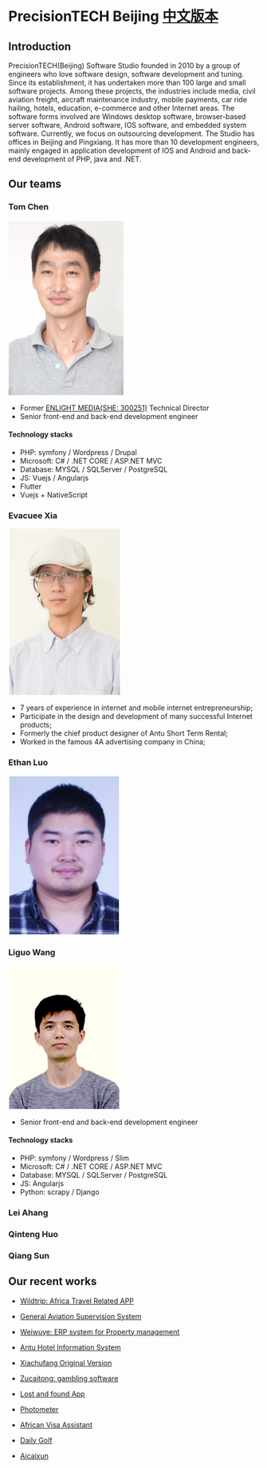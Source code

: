 # PrecisionTECH Beijing [中文版本](README_CN.md)

## Introduction

PrecisionTECH(Beijing) Software Studio founded in 2010 by a group of engineers who love software design, software development and tuning. Since its establishment, it has undertaken more than 100 large and small software projects. Among these projects, the industries include media, civil aviation freight, aircraft maintenance industry, mobile payments, car ride hailing, hotels, education, e-commerce and other Internet areas. The software forms involved are Windows desktop software, browser-based server software, Android software, IOS software, and embedded system software. Currently, we focus on outsourcing development. The Studio has offices in Beijing and Pingxiang. It has more than 10 development engineers, mainly engaged in application development of IOS and Android and back-end development of PHP, java and .NET.

## Our teams

### Tom Chen

![Tom Chen](images/tomchen.png "Tom Chen")

* Former [ENLIGHT MEDIA(SHE: 300251)](https://en.wikipedia.org/wiki/Beijing_Enlight_Media) Technical Director
* Senior front-end and back-end development engineer

#### Technology stacks

* PHP: symfony / Wordpress / Drupal
* Microsoft: C# / .NET CORE / ASP.NET MVC
* Database: MYSQL / SQLServer / PostgreSQL
* JS: Vuejs / Angularjs
* Flutter
* Vuejs + NativeScript

### Evacuee Xia

![Evacuee Xia](images/xia.png "Evacuee Xia")
* 7 years of experience in internet and mobile internet entrepreneurship;
* Participate in the design and development of many successful Internet products;
* Formerly the chief product designer of Antu Short Term Rental;
* Worked in the famous 4A advertising company in China; 


### Ethan Luo

![Ethan Luo](images/luo.png "Ethan Luo")

### Liguo Wang

![Leo Wang](images/liguo.png "Leo Wang")

* Senior front-end and back-end development engineer

#### Technology stacks

* PHP: symfony / Wordpress / Slim
* Microsoft: C# / .NET CORE / ASP.NET MVC
* Database: MYSQL / SQLServer / PostgreSQL
* JS: Angularjs
* Python: scrapy / Django

### Lei Ahang

### Qinteng Huo

### Qiang Sun

## Our recent works

* [Wildtrip: Africa Travel Related APP](projects/wildtrip.md)

* [General Aviation Supervision System](projects/gass.md)

* [Weiwuye: ERP system for Property management](projects/weiwuye.md)

* [Antu Hotel Information System](projects/antu.md)

* [Xiachufang Original Version](projects/xcf.md)

* [Zucaitong: gambling software](projects/zct.md)

* [Lost and found App](projects/others.md)

* [Photometer](projects/others.md)

* [African Visa Assistant](projects/others.md)

* [Daily Golf](projects/others.md)

* [Aicaixun](projects/others.md)
